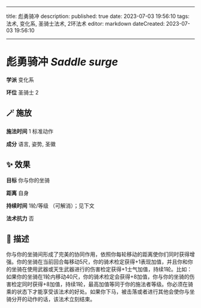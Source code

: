 
---
title: 彪勇骑冲
description: 
published: true
date: 2023-07-03 19:56:10
tags: 法术, 变化系, 圣骑士法术, 2环法术
editor: markdown
dateCreated: 2023-07-03 19:56:10

---

# **彪勇骑冲** *Saddle surge*

**学派** 变化系 

**环位** 圣骑士 2

## 🪄 施放

**施法时间** 1 标准动作

**成分** 语言, 姿势, 圣徽

## ✨ 效果 

**目标** 你与你的坐骑 

**距离** 自身  

**持续时间** 1轮/等级 （可解消）；见下文 

**法术抗力** 否

## 📖 描述

你与你的坐骑间形成了完美的协同作用，依照你每轮移动的距离使你们同时获得增强。你的坐骑在当前回合每移动5尺，你的骑术检定获得+1表现加值，并且你和你的坐骑在使用武器或天生武器进行的伤害检定获得+1士气加值，持续1轮。比如：如果你的坐骑在1轮内移动40尺，你的骑术检定会获得+8加值，你与你的坐骑的伤害检定同时获得+8加值，持续1轮，最高加值等同于你的施法者等级。你必须在骑乘的状态下才能享受该法术的好处。如果你下马，被击落或者进行其他会使你与坐骑分开的动作的话，该法术立刻结束。
    
